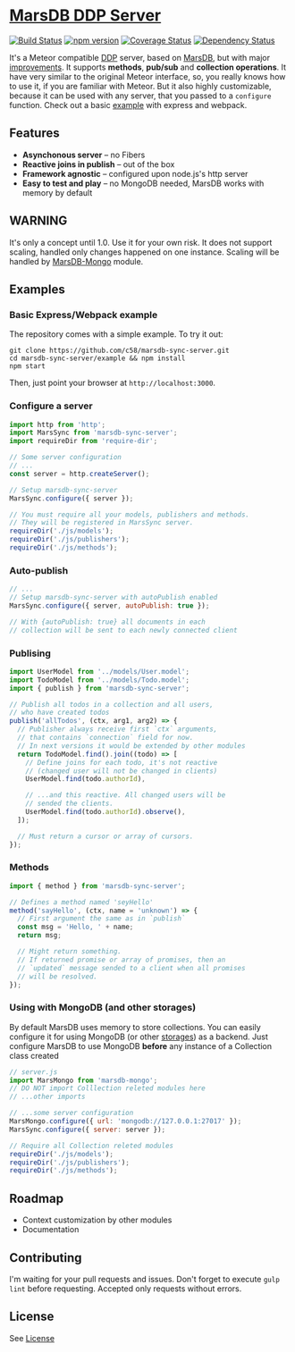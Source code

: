 [MarsDB DDP Server](https://github.com/c58/marsdb-sync-server)
=========

[![Build Status](https://travis-ci.org/c58/marsdb-sync-server.svg?branch=master)](https://travis-ci.org/c58/marsdb-sync-server)
[![npm version](https://badge.fury.io/js/marsdb-sync-server.svg)](https://www.npmjs.com/package/marsdb-sync-server)
[![Coverage Status](https://coveralls.io/repos/github/c58/marsdb-sync-server/badge.svg?branch=master)](https://coveralls.io/github/c58/marsdb-sync-server?branch=master)
[![Dependency Status](https://david-dm.org/c58/marsdb-sync-server.svg)](https://david-dm.org/c58/marsdb-sync-server)

It's a Meteor compatible [DDP](https://github.com/meteor/meteor/blob/devel/packages/ddp/DDP.md) server, based on [MarsDB](https://github.com/c58/marsdb), but with major [improvements](https://github.com/c58/marsdb-sync-server#features). It supports **methods**, **pub/sub** and **collection operations**. It have very similar to the original Meteor interface, so, you really knows how to use it, if you are familiar with Meteor. But it also highly customizable, because it can be used with any server, that you passed to a `configure` function. Check out a basic [example](https://github.com/c58/marsdb-sync-server#basic-expresswebpack-example) with express and webpack.

## Features

* **Asynchonous server** – no Fibers
* **Reactive joins in publish** – out of the box
* **Framework agnostic** – configured upon node.js's http server
* **Easy to test and play** – no MongoDB needed, MarsDB works with memory by default

## WARNING

It's only a concept until 1.0. Use it for your own risk.
It does not support scaling, handled only changes happened on one instance. Scaling will be handled by [MarsDB-Mongo](https://github.com/c58/marsdb-mongo) module.

## Examples

### Basic Express/Webpack example
The repository comes with a simple example. To try it out:

```
git clone https://github.com/c58/marsdb-sync-server.git
cd marsdb-sync-server/example && npm install
npm start
```

Then, just point your browser at `http://localhost:3000`.

### Configure a server
```javascript
import http from 'http';
import MarsSync from 'marsdb-sync-server';
import requireDir from 'require-dir';

// Some server configuration
// ...
const server = http.createServer();

// Setup marsdb-sync-server
MarsSync.configure({ server });

// You must require all your models, publishers and methods.
// They will be registered in MarsSync server.
requireDir('./js/models');
requireDir('./js/publishers');
requireDir('./js/methods');

```

### Auto-publish
```javascript
// ...
// Setup marsdb-sync-server with autoPublish enabled
MarsSync.configure({ server, autoPublish: true });

// With {autoPublish: true} all documents in each
// collection will be sent to each newly connected client
```

### Publising
```javascript
import UserModel from '../models/User.model';
import TodoModel from '../models/Todo.model';
import { publish } from 'marsdb-sync-server';

// Publish all todos in a collection and all users,
// who have created todos
publish('allTodos', (ctx, arg1, arg2) => {
  // Publisher always receive first `ctx` arguments,
  // that contains `connection` field for now.
  // In next versions it would be extended by other modules
  return TodoModel.find().join((todo) => [
    // Define joins for each todo, it's not reactive
    // (changed user will not be changed in clients)
    UserModel.find(todo.authorId),

    // ...and this reactive. All changed users will be
    // sended the clients.
    UserModel.find(todo.authorId).observe(),
  ]);

  // Must return a cursor or array of cursors.
});
```

### Methods
```javascript
import { method } from 'marsdb-sync-server';

// Defines a method named 'seyHello'
method('sayHello', (ctx, name = 'unknown') => {
  // First argument the same as in `publish`
  const msg = 'Hello, ' + name;
  return msg;

  // Might return something.
  // If returned promise or array of promises, then an
  // `updated` message sended to a client when all promises
  // will be resolved.
});
```

### Using with MongoDB (and other storages)
By default MarsDB uses memory to store collections. You can easily configure it for using MongoDB (or other [storages](https://github.com/c58/marsdb#plugins)) as a backend.
Just configure MarsDB to use MongoDB **before** any instance of a Collection class created
```javascript
// server.js
import MarsMongo from 'marsdb-mongo';
// DO NOT import Colllection releted modules here
// ...other imports

// ...some server configuration
MarsMongo.configure({ url: 'mongodb://127.0.0.1:27017' });
MarsSync.configure({ server: server });

// Require all Collection releted modules
requireDir('./js/models');
requireDir('./js/publishers');
requireDir('./js/methods');
```

## Roadmap
* Context customization by other modules
* Documentation

## Contributing
I'm waiting for your pull requests and issues.
Don't forget to execute `gulp lint` before requesting. Accepted only requests without errors.

## License
See [License](LICENSE)

